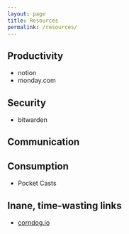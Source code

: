 ```yaml
---
layout: page
title: Resources
permalink: /resources/
---
```

## Productivity
- notion
- monday.com

## Security
- bitwarden

## Communication

## Consumption
- Pocket Casts

## Inane, time-wasting links
- <a href="http://corndog.io/" target="_blank">corndog.io</a>
